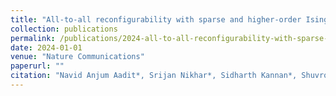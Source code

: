 ```yaml
---
title: "All-to-all reconfigurability with sparse and higher-order Ising machines"
collection: publications
permalink: /publications/2024-all-to-all-reconfigurability-with-sparse-and-highe
date: 2024-01-01
venue: "Nature Communications"
paperurl: ""
citation: "Navid Anjum Aadit*, Srijan Nikhar*, Sidharth Kannan*, Shuvro Chowdhury, Kerem Y. Camsari (2024). All-to-all reconfigurability with sparse and higher-order Ising machines. Nature Communications, 15:8977."
---
```

